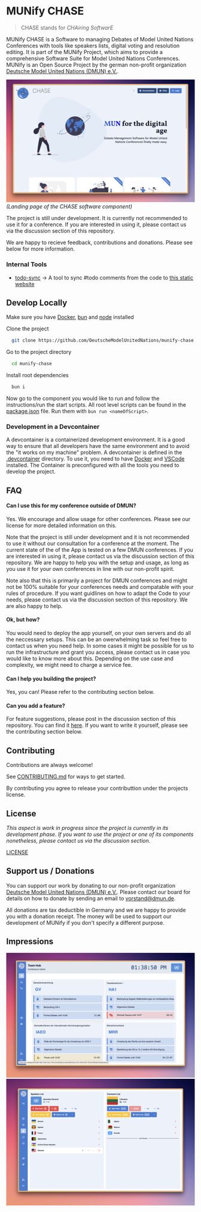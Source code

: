 # MUNify CHASE

> CHASE stands for _CHAiring SoftwarE_

MUNify CHASE is a Software to managing Debates of Model United Nations Conferences with tools like speakers lists, digital voting and resolution editing. It is part of the MUNify Project, which aims to provide a comprehensive Software Suite for Model United Nations Conferences. MUNify is an Open Source Project by the german non-profit organization [Deutsche Model United Nations (DMUN) e.V.](https://dmun.de).

![munify](./screenshots/chase_landing_page.png)
_(Landing page of the CHASE software component)_

The project is still under development. It is currently not recommended to use it for a conference. If you are interested in using it, please contact us via the discussion section of this repository.

We are happy to recieve feedback, contributions and donations. Please see below for more information.

### Internal Tools

- [todo-sync](./todo-sync) -> A tool to sync #todo comments from the code to [this static website](https://deutschemodelunitednations.github.io/munify-chase/)

## Develop Locally

Make sure you have [Docker](https://www.docker.com/get-started/), [bun](https://bun.sh/) and [node](https://nodejs.org/en/download/current) installed

Clone the project

```bash
  git clone https://github.com/DeutscheModelUnitedNations/munify-chase
```

Go to the project directory

```bash
  cd munify-chase
```

Install root dependencies

```bash
  bun i
```

Now go to the component you would like to run and follow the instructions/run the start scripts.
All root level scripts can be found in the [package.json](./package.json) file. Run them with `bun run <nameOfScript>`.

### Development in a Devcontainer

A devcontainer is a containerized development environment. It is a good way to ensure that all developers have the same environment and to avoid the "it works on my machine" problem. A devcontainer is defined in the [.devcontainer](./.devcontainer) directory. To use it, you need to have [Docker](https://www.docker.com/get-started/) and [VSCode](https://code.visualstudio.com/) installed. The Container is preconfigured with all the tools you need to develop the project.

## FAQ

#### Can I use this for my conference outside of DMUN?

Yes. We encourage and allow usage for other conferences. Please see our license for more detailed information on this.

Note that the project is still under development and it is not recommended to use it without our consultation for a conference at the moment. The current state of the of the App is tested on a few DMUN conferences. If you are interested in using it, please contact us via the discussion section of this repository. We are happy to help you with the setup and usage, as long as you use it for your own conferences in line with our non-profit spirit.

Note also that this is primarily a project for DMUN conferences and might not be 100% suitable for your conferences needs and compatable with your rules of procedure. If you want guidlines on how to adapt the Code to your needs, please contact us via the discussion section of this repository. We are also happy to help.

#### Ok, but how?

You would need to deploy the app yourself, on your own servers and do all the neccessary setups. This can be an owerwhelming task so feel free to contact us when you need help. In some cases it might be possible for us to run the infrastructure and grant you access, please contact us in case you would like to know more about this. Depending on the use case and complexity, we might need to charge a service fee.

#### Can I help you building the project?

Yes, you can! Please refer to the contributing section below.

#### Can you add a feature?

For feature suggestions, please post in the discussion section of this repository. You can find it [here](https://github.com/DeutscheModelUnitedNations/munify-chase/discussions). If you want to write it yourself, please see the contributing section below.

## Contributing

Contributions are always welcome!

See [CONTRIBUTING.md](./CONTRIBUTING.md) for ways to get started.

By contributing you agree to release your contributtion under the projects license.

## License

_This aspect is work in progress since the project is currently in its development phase. If you want to use the project or one of its components nonetheless, please contact us via the discussion section._

[LICENSE](./LICENSE)

## Support us / Donations

You can support our work by donating to our non-profit organization [Deutsche Model United Nations (DMUN) e.V.](https://dmun.de).
Please contact our board for details on how to donate by sending an email to [vorstand@dmun.de](mailto:vorstand@dmun.de).

All donations are tax deductible in Germany and we are happy to provide you with a donation receipt. The money will be used to support our development of MUNify if you don't specify a different purpose.

## Impressions

![munify](/screenshots/chase_mission_control.png)
![munify](/screenshots/chase_speakers_list.png)
